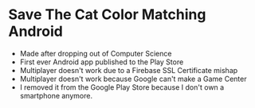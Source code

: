 # Save The Cat Color Matching Android

* Made after dropping out of Computer Science
* First ever Android app published to the Play Store
* Multiplayer doesn't work due to a Firebase SSL Certificate mishap
* Multiplayer doesn't work because Google can't make a Game Center
* I removed it from the Google Play Store because I don't own a smartphone anymore.
